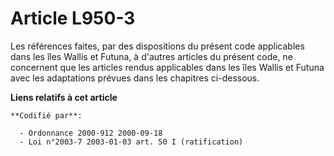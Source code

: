 # Article L950-3

Les références faites, par des dispositions du présent code applicables dans les îles Wallis et Futuna, à d'autres articles
du présent code, ne concernent que les articles rendus applicables dans les îles Wallis et Futuna avec les adaptations
prévues dans les chapitres ci-dessous.

**Liens relatifs à cet article**

	**Codifié par**:

	  - Ordonnance 2000-912 2000-09-18
	  - Loi n°2003-7 2003-01-03 art. 50 I (ratification)
